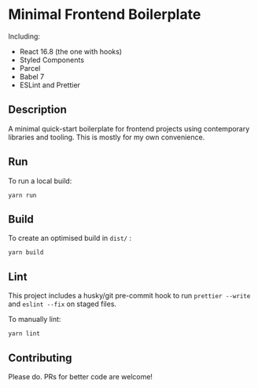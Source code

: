 # Minimal Frontend Boilerplate

Including:

- React 16.8 (the one with hooks)
- Styled Components
- Parcel
- Babel 7
- ESLint and Prettier

## Description
A minimal quick-start boilerplate for frontend projects using contemporary libraries and tooling.
This is mostly for my own convenience.

## Run
To run a local build:

```console
yarn run
```

## Build
To create an optimised build in `dist/` :

```console
yarn build
```

## Lint
This project includes a husky/git pre-commit hook to run `prettier --write` and `eslint --fix` on staged files.

To manually lint:

```console
yarn lint
```

## Contributing
Please do. PRs for better code are welcome!